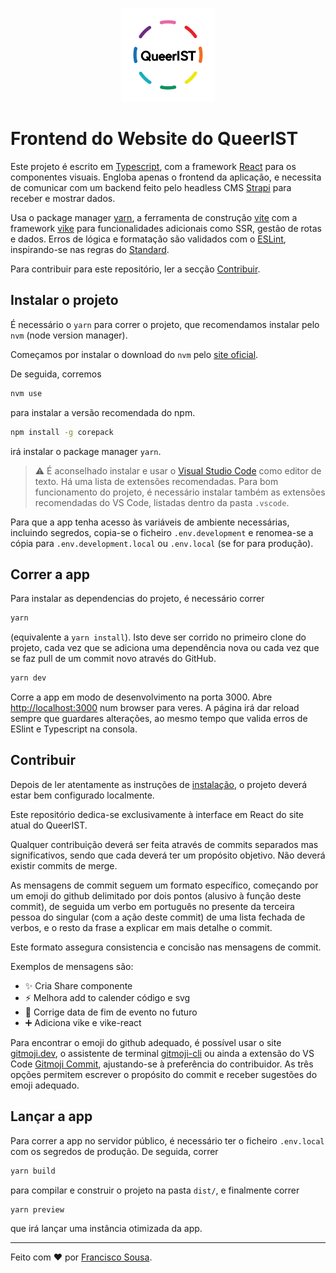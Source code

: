 <p align="center">
  <img src="src/img/Cores%20fundo%20claro.png" height="150">
</p>

# Frontend do Website do QueerIST

Este projeto é escrito em [Typescript](https://www.typescriptlang.org/), com a framework [React](https://react.dev/) para os componentes visuais. Engloba apenas o frontend da aplicação, e necessita de comunicar com um backend feito pelo headless CMS [Strapi](https://strapi.io/) para receber e mostrar dados.

Usa o package manager [yarn](https://yarnpkg.com/), a ferramenta de construção [vite](https://vite.dev/) com a framework [vike](https://vike.dev/) para funcionalidades adicionais como SSR, gestão de rotas e dados. Erros de lógica e formatação são validados com o [ESLint](https://eslint.org/), inspirando-se nas regras do [Standard](https://standardjs.com/).

Para contribuir para este repositório, ler a secção [Contribuir](#contribuir).

## Instalar o projeto

É necessário o `yarn` para correr o projeto, que recomendamos instalar pelo `nvm` (node version manager).

Começamos por instalar o download do `nvm` pelo [site oficial](https://www.nvmnode.com/guide/download.html#nvm-for-linux-and-macos-nvm-sh).

De seguida, corremos

```bash
nvm use
```

para instalar a versão recomendada do npm.

```bash
npm install -g corepack
```

irá instalar o package manager `yarn`.

> :warning: É aconselhado instalar e usar o [Visual Studio Code](https://code.visualstudio.com/) como editor de texto. Há uma lista de extensões recomendadas. Para bom funcionamento do projeto, é necessário instalar também as extensões recomendadas do VS Code, listadas dentro da pasta `.vscode`.

Para que a app tenha acesso às variáveis de ambiente necessárias, incluindo segredos, copia-se o ficheiro `.env.development` e renomea-se a cópia para `.env.development.local` ou `.env.local` (se for para produção).

## Correr a app

Para instalar as dependencias do projeto, é necessário correr

```bash
yarn
```

(equivalente a `yarn install`). Isto deve ser corrido no primeiro clone do projeto, cada vez que se adiciona uma dependência nova ou cada vez que se faz pull de um commit novo através do GitHub. 

```bash
yarn dev
```
Corre a app em modo de desenvolvimento na porta 3000. Abre [http://localhost:3000](http://localhost:3000) num browser para veres.
A página irá dar reload sempre que guardares alterações, ao mesmo tempo que valida erros de ESlint e Typescript na consola.

## Contribuir

Depois de ler atentamente as instruções de [instalação](#instalar-o-projeto), o projeto deverá estar bem configurado localmente.

Este repositório dedica-se exclusivamente à interface em React do site atual do QueerIST.

Qualquer contribuição deverá ser feita através de commits separados mas significativos, sendo que cada deverá ter um propósito objetivo. Não deverá existir commits de merge.

As mensagens de commit seguem um formato específico, começando por um emoji do github delimitado por dois pontos (alusivo à função deste commit), de seguida um verbo em português no presente da terceira pessoa do singular (com a ação deste commit) de uma lista fechada de verbos, e o resto da frase a explicar em mais detalhe o commit.

Este formato assegura consistencia e concisão nas mensagens de commit.

Exemplos de mensagens são:

- :sparkles: Cria Share componente
- :zap: Melhora add to calender código e svg
- :bug: Corrige data de fim de evento no futuro
- :heavy_plus_sign: Adiciona vike e vike-react

Para encontrar o emoji do github adequado, é possível usar o site [gitmoji.dev](https://gitmoji.dev/), o assistente de terminal [gitmoji-cli](https://github.com/carloscuesta/gitmoji-cli) ou ainda a extensão do VS Code [Gitmoji Commit](https://marketplace.visualstudio.com/items?itemName=benjaminadk.emojis4git), ajustando-se à preferência do contribuidor.
As três opções permitem escrever o propósito do commit e receber sugestões do emoji adequado.


## Lançar a app

Para correr a app no servidor público, é necessário ter o ficheiro `.env.local` com os segredos de produção. De seguida, correr

```bash
yarn build
```

para compilar e construir o projeto na pasta `dist/`, e finalmente correr

```bash
yarn preview
```

que irá lançar uma instância otimizada da app.

---

Feito com :heart: por [Francisco Sousa](https://github.com/TheMrKiko).